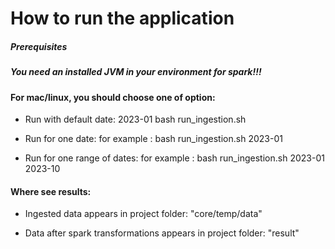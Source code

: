 # How to run the application

##### Prerequisites
##### You need an installed JVM in your environment for spark!!!

#### For mac/linux, you should choose one of option: 

- Run with default date: 2023-01
bash run_ingestion.sh

-  Run for one date: 
for example :
bash run_ingestion.sh 2023-01

-  Run for one range of dates: 
for example :
bash run_ingestion.sh 2023-01 2023-10


#### Where see results:

- Ingested data appears in project folder:
"core/temp/data"

- Data after spark transformations appears in  project folder:
"result"
